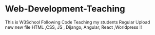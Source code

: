 # Web-Development-Teaching
This is W3School Following Code Teaching my students 
Regular Upload new new file HTML ,CSS, JS , Dijango, Angular, React ,Worldpress !!
